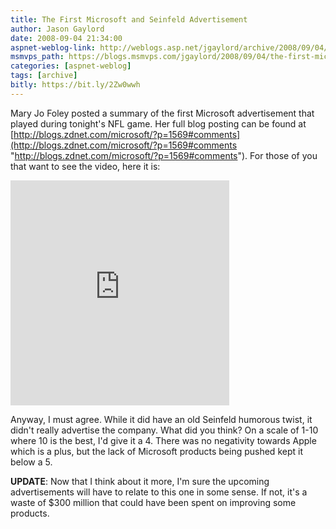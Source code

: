 ```yaml
---
title: The First Microsoft and Seinfeld Advertisement
author: Jason Gaylord
date: 2008-09-04 21:34:00
aspnet-weblog-link: http://weblogs.asp.net/jgaylord/archive/2008/09/04/the-first-microsoft-and-seinfeld-advertisement.aspx
msmvps_path: https://blogs.msmvps.com/jgaylord/2008/09/04/the-first-microsoft-and-seinfeld-advertisement/
categories: [aspnet-weblog]
tags: [archive]
bitly: https://bit.ly/2Zw0wwh
---
```


Mary Jo Foley posted a summary of the first Microsoft advertisement that played during tonight's NFL game. Her full blog posting can be found at [http://blogs.zdnet.com/microsoft/?p=1569#comments](http://blogs.zdnet.com/microsoft/?p=1569#comments "http://blogs.zdnet.com/microsoft/?p=1569#comments"). For those of you that want to see the video, here it is:

<iframe height="360" src="http://www.microsoft.com/PressPass/SilverlightApps/videoplayer_3/standalone.aspx?xml=mms://msstudios.wmod.llnwd.net/a2294/o21/presspass/Shoe_Circus_90_HD_24_MP4_MBR.wmv&amp;r=embed&amp;id=1&amp;layout=top" frameborder="0" width="350" scrolling="no"></iframe>

Anyway, I must agree. While it did have an old Seinfeld humorous twist, it didn't really advertise the company. What did you think? On a scale of 1-10 where 10 is the best, I'd give it a 4. There was no negativity towards Apple which is a plus, but the lack of Microsoft products being pushed kept it below a 5.

**UPDATE**: Now that I think about it more, I'm sure the upcoming advertisements will have to relate to this one in some sense. If not, it's a waste of $300 million that could have been spent on improving some products.